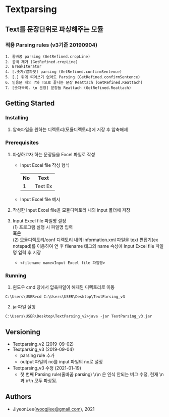# Textparsing
## Text를 문장단위로 파싱해주는 모듈
### 적용 Parsing rules (v3기준 20190904)
	1. 줄바꿈 parsing (GetRefined.cropLine)
	2. 공백 제거 (GetRefined.cropLine)
	3. BreakIterator
	4. [.숫자/알파벳] parsing (GetRefined.confirmSentence)
	5. [.] 뒤에 띄어쓰기 없어도 Parsing (GetRefined.confirmSentence)
	6. 인용문 내의 ?와 !으로 끝나는 문장 Reattach (GetRefined.Reattach)
	7. [숫자목록. \n 문장] 문장들 Reattach (GetRefined.Reattach)
## Getting Started
### Installing
1. 압축파일을 원하는 디렉토리(모듈디렉토리)에 저장 후 압축해제
### Prerequisites

1. 파싱하고자 하는 문장들을 Excel 파일로 작성
	- Input Excel file 작성 형식
		<table border=0.2>
		<tr>
			<th>No</th>
			<th>Text</th>
		</tr>
		<tr>
			<td>1</td>
			<td>Text Ex</td>
		</tr>	</table>
	
	- Input Excel file 예시
	
2. 작성한 Input Excel file을 모듈디렉토리 내의 input 폴더에 저장

3. Input Excel file 파일명 설정 <br>
	(1) 프로그램 실행 시 파일명 입력  <br>
	**혹은** <br>
	(2) 모듈디렉토리/conf 디렉토리 내의 information.xml 파일을 text 편집기(ex notepad)를 이용하여 연 후 filename 태그의 name 속성에 Input Excel file 파일명 입력 후 저장
	- ``` <filename name=Input Excel file 파일명> ```

### Running

1. 윈도우 cmd 창에서 압축파일이 해제된 디렉토리로 이동
```
C:\Users\USER>cd C:\Users\USER\Desktop\TextParsing_v3
```
2. jar파일 실행
```
C:\Users\USER\Desktop\TextParsing_v2>java -jar TextParsing_v3.jar
```


## Versioning

* Textparsing_v2 (2019-09-02)
* Textparsing_v3 (2019-09-04)
	- parsing rule 추가
	- output 파일의 no를 input 파일의 no로 설정
* Textparsing_v3 수정 (2021-01-19)
	- 첫 번째 Parsing rule(줄바꿈 parsing) \r\n 은 인식 안되는 버그 수정, 현재 \n 과 \r\n 모두 파싱됨.

## Authors

* JiyeonLee(woogjlee@gmail.com), 2021 

